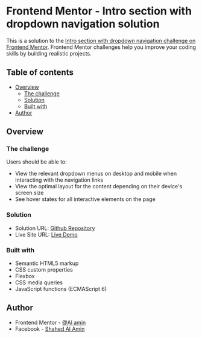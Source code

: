 # Frontend Mentor - Intro section with dropdown navigation solution

This is a solution to the [Intro section with dropdown navigation challenge on Frontend Mentor](https://www.frontendmentor.io/challenges/intro-section-with-dropdown-navigation-ryaPetHE5). Frontend Mentor challenges help you improve your coding skills by building realistic projects. 

## Table of contents

- [Overview](#overview)
  - [The challenge](#the-challenge)
  - [Solution](#solution)
  - [Built with](#built-with)
- [Author](#author)

## Overview

### The challenge

Users should be able to:

- View the relevant dropdown menus on desktop and mobile when interacting with the navigation links
- View the optimal layout for the content depending on their device's screen size
- See hover states for all interactive elements on the page

### Solution

- Solution URL: [Github Repository](https://github.com/xurri/intro-page)
- Live Site URL: [Live Demo](https://xurri.github.io/intro-page)


### Built with

- Semantic HTML5 markup
- CSS custom properties
- Flexbox
- CSS media queries
- JavaScript functions (ECMAScript 6)

## Author

- Frontend Mentor - [@Al amin](https://www.frontendmentor.io/profile/xurri)
- Facebook - [Shahed Al Amin](https://www.facebook.com/shahed.al.amin007)
